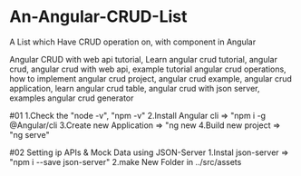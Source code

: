 # An-Angular-CRUD-List
A List which Have CRUD operation on, with component in Angular

Angular CRUD with web api tutorial, Learn angular crud tutorial, angular crud, angular crud with web api, example tutorial angular crud operations, how to implement angular crud project, angular crud example, angular crud application, learn angular crud table, angular crud with json server, examples angular crud generator

#01
1.Check the "node -v", "npm -v"
2.Install Angular cli  =>  "npm i -g @Angular/cli
3.Create new Application   => "ng new <App-Name>
4.Build new project   => "ng serve"

#02
Setting ip APIs & Mock Data using JSON-Server
1.Instal json-server   => "npm i --save json-server" 
2.make New Folder in ../src/assets